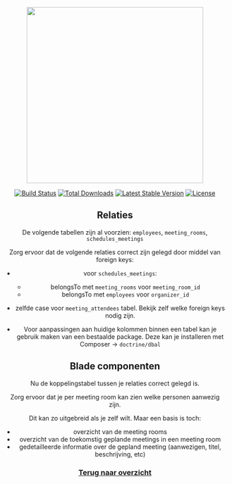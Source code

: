 <p align="center"><a href="https://laravel.com" target="_blank"><img src="https://raw.githubusercontent.com/laravel/art/master/logo-lockup/5%20SVG/2%20CMYK/1%20Full%20Color/laravel-logolockup-cmyk-red.svg" width="400"></a></p>

<p align="center">
<a href="https://travis-ci.org/laravel/framework"><img src="https://travis-ci.org/laravel/framework.svg" alt="Build Status"></a>
<a href="https://packagist.org/packages/laravel/framework"><img src="https://img.shields.io/packagist/dt/laravel/framework" alt="Total Downloads"></a>
<a href="https://packagist.org/packages/laravel/framework"><img src="https://img.shields.io/packagist/v/laravel/framework" alt="Latest Stable Version"></a>
<a href="https://packagist.org/packages/laravel/framework"><img src="https://img.shields.io/packagist/l/laravel/framework" alt="License"></a>
</p>
<div align="center">

## Relaties

De volgende tabellen zijn al voorzien: `employees`, `meeting_rooms`, `schedules_meetings`

Zorg ervoor dat de volgende relaties correct zijn gelegd door middel van foreign keys:
- voor `schedules_meetings`:
    - belongsTo met `meeting_rooms` voor `meeting_room_id`
    - belongsTo met `employees` voor `organizer_id`
- zelfde case voor `meeting_attendees` tabel. Bekijk zelf welke foreign keys nodig zijn.    

- Voor aanpassingen aan huidige kolommen binnen een tabel kan je gebruik maken van een bestaalde package.
Deze kan je installeren met Composer -> `doctrine/dbal`

## Blade componenten
Nu de koppelingstabel tussen je relaties correct gelegd is.

Zorg ervoor dat je per meeting room kan zien welke personen aanwezig zijn.

Dit kan zo uitgebreid als je zelf wilt. Maar een basis is toch:
- overzicht van de meeting rooms
- overzicht van de toekomstig geplande meetings in een meeting room
- gedetailleerde informatie over de gepland meeting (aanwezigen, titel, beschrijving, etc)

### [Terug naar overzicht](/)

</div>
